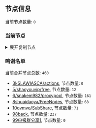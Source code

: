 
## 节点信息
当前节点数量: `0`
### 当前节点
<details>
  <summary>展开复制节点</summary>

    

</details>

### 鸣谢名单
当前合并节点总数: `460`
- [3kSLAWIASCA/actions](https://github.com/kSLAWIASCA/actions), 节点数量: `0`
- [5/shaoyouvip/free](https://github.com/shaoyouvip/free), 节点数量: `12`
- [6/snakem982/proxypool](https://github.com/snakem982/proxypool), 节点数量: `161`
- [8shuaidaoya/FreeNodes](https://github.com/shuaidaoya/FreeNodes), 节点数量: `68`
- [10ovmvo/SubShare](https://github.com/ovmvo/SubShare), 节点数量: `71`
- [98back](https://github.com/firefoxmmx2/v2rayshare_subcription), 节点数量: `237`
- [99电报群分享1](https://github.com/cdddbc/getAirport), 节点数量: `0`


